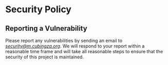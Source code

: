 # Security Policy

## Reporting a Vulnerability

Please report any vulnerabilities by sending an email to *security@m.cubingza.org*. We will respond to your report within a reasonable time frame and will take all reasonable steps to ensure that the security of this project is maintained.
